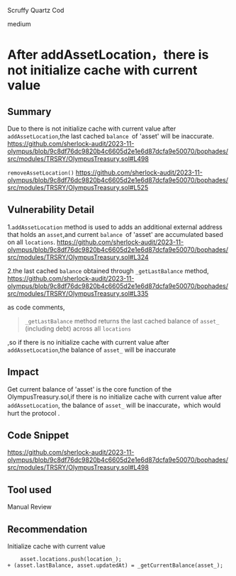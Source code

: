 Scruffy Quartz Cod

medium

# After addAssetLocation，there is not initialize cache with current value

## Summary
Due to there is not initialize cache with current value after` addAssetLocation`,the last cached `balance `of 'asset'  will be inaccurate.
https://github.com/sherlock-audit/2023-11-olympus/blob/9c8df76dc9820b4c6605d2e1e6d87dcfa9e50070/bophades/src/modules/TRSRY/OlympusTreasury.sol#L498

`removeAssetLocation()`
https://github.com/sherlock-audit/2023-11-olympus/blob/9c8df76dc9820b4c6605d2e1e6d87dcfa9e50070/bophades/src/modules/TRSRY/OlympusTreasury.sol#L525

## Vulnerability Detail
1.`addAssetLocation` method  is used to adds an additional external address that holds an `asset`,and current `balance `of 'asset'  are accumulated based on all `locations`.
https://github.com/sherlock-audit/2023-11-olympus/blob/9c8df76dc9820b4c6605d2e1e6d87dcfa9e50070/bophades/src/modules/TRSRY/OlympusTreasury.sol#L324

2.the last cached `balance`  obtained  through `_getLastBalance` method,
https://github.com/sherlock-audit/2023-11-olympus/blob/9c8df76dc9820b4c6605d2e1e6d87dcfa9e50070/bophades/src/modules/TRSRY/OlympusTreasury.sol#L335

as  code comments, 
> `_getLastBalance` method returns the last cached balance of `asset_` (including debt) across all `locations`

,so if there is no initialize cache with current value after `addAssetLocation`,the balance of `asset_`  will be inaccurate


## Impact
Get current balance of 'asset' is the core function of the OlympusTreasury.sol,if there is no initialize cache with current value after `addAssetLocation`, the balance of `asset_`  will be inaccurate，which would hurt the protocol .

## Code Snippet
https://github.com/sherlock-audit/2023-11-olympus/blob/9c8df76dc9820b4c6605d2e1e6d87dcfa9e50070/bophades/src/modules/TRSRY/OlympusTreasury.sol#L498
## Tool used

Manual Review

## Recommendation
Initialize cache with current value

```solidity
    asset.locations.push(location_);
+ (asset.lastBalance, asset.updatedAt) = _getCurrentBalance(asset_);
```

